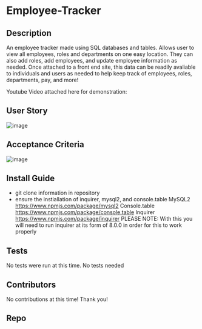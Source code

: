 # Employee-Tracker

## Description

An employee tracker made using SQL databases and tables. Allows user to view all employees, roles and departments on one easy location. They can also add roles, add employees, and update employee information as needed. Once attached to a front end site, this data can be readily avaliable to individuals and users as needed to help keep track of employees, roles, departments, pay, and more! 

Youtube Video attached here for demonstration:

## User Story
![image](https://user-images.githubusercontent.com/102200085/184583106-d45214e6-d257-4a70-98aa-dbb70d55d5e6.png)

## Acceptance Criteria
![image](https://user-images.githubusercontent.com/102200085/184583173-667c3453-dc77-4f1c-b6cd-a2d3b0fef901.png)


## Install Guide

- git clone information in repository
- ensure the instiallation of inquirer, mysql2, and console.table
MySQL2
https://www.npmjs.com/package/mysql2 
Console.table 
https://www.npmjs.com/package/console.table
Inquirer
https://www.npmjs.com/package/inquirer 
PLEASE NOTE: With this you will need to run inquirer at its form of 8.0.0 in order for this to work properly

## Tests
No tests were run at this time. No tests needed

## Contributors
No contributions at this time! Thank you! 

## Repo
